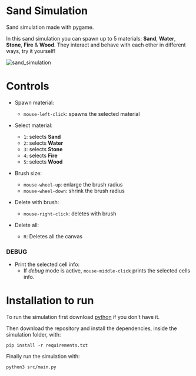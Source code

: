 # Sand Simulation
Sand simulation made with pygame.

In this sand simulation you can spawn up to 5 materials: **Sand**, **Water**, **Stone**, **Fire** & **Wood**. They interact and behave with each other in different ways, try it yourself!

![sand_simulation](https://github.com/user-attachments/assets/66d8e51d-f1b1-4212-bf38-e871c1165666)

# Controls

- Spawn material:
    - `mouse-left-click`: spawns the selected material

- Select material:
    - `1`: selects **Sand**
    - `2`: selects **Water**
    - `3`: selects **Stone**
    - `4`: selects **Fire**
    - `5`: selects **Wood**

- Brush size:
    - `mouse-wheel-up`: enlarge the brush radius
    - `mouse-wheel-down`: shrink the brush radius

- Delete with brush:
    - `mouse-right-click`: deletes with brush

- Delete all:
    - `R`: Deletes all the canvas

### DEBUG

- Print the selected cell info:
    - If *debug* mode is active, `mouse-middle-click` prints the selected cells info.

# Installation to run

To run the simulation first download [python](https://www.python.org/downloads/) if you don't have it.

Then download the repository and install the dependencies, inside the simulation folder, with:

```
pip install -r requirements.txt
```

Finally run the simulation with:

```
python3 src/main.py
```
